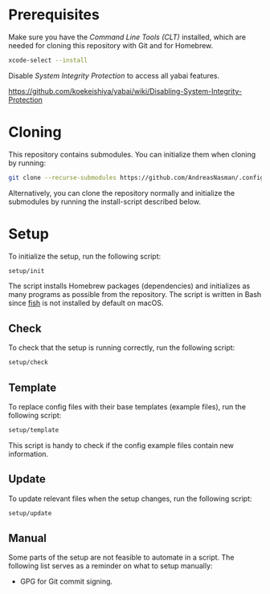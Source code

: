 # Prerequisites

Make sure you have the _Command Line Tools (CLT)_ installed, which are needed for cloning this repository with Git and for Homebrew.

```sh
xcode-select --install
```

Disable _System Integrity Protection_ to access all yabai features.

https://github.com/koekeishiya/yabai/wiki/Disabling-System-Integrity-Protection

# Cloning

This repository contains submodules. You can initialize them when cloning by running:

```sh
git clone --recurse-submodules https://github.com/AndreasNasman/.config.git
```

Alternatively, you can clone the repository normally and initialize the submodules by running the install-script described below.

# Setup

To initialize the setup, run the following script:

```sh
setup/init
```

The script installs Homebrew packages (dependencies) and initializes as many programs as possible from the repository. The script is written in Bash since [fish](https://fishshell) is not installed by default on macOS.

## Check

To check that the setup is running correctly, run the following script:

```sh
setup/check
```

## Template

To replace config files with their base templates (example files), run the following script:

```sh
setup/template
```

This script is handy to check if the config example files contain new information.

## Update

To update relevant files when the setup changes, run the following script:

```sh
setup/update
```

## Manual

Some parts of the setup are not feasible to automate in a script. The following list serves as a reminder on what to setup manually:

- GPG for Git commit signing.
